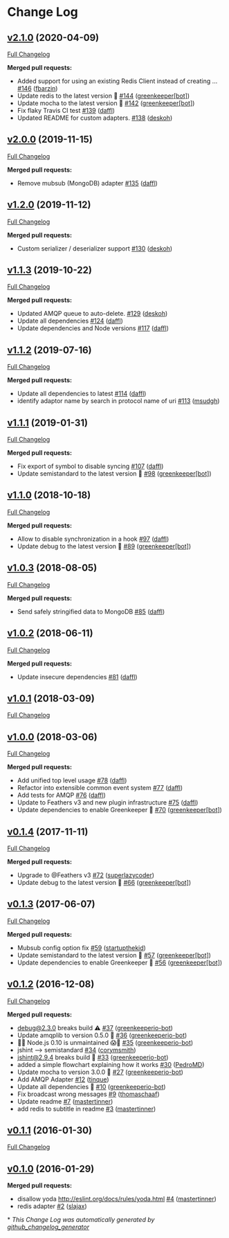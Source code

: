 # Change Log

## [v2.1.0](https://github.com/feathersjs-ecosystem/feathers-sync/tree/v2.1.0) (2020-04-09)
[Full Changelog](https://github.com/feathersjs-ecosystem/feathers-sync/compare/v2.0.0...v2.1.0)

**Merged pull requests:**

- Added support for using an existing Redis Client instead of creating … [\#146](https://github.com/feathersjs-ecosystem/feathers-sync/pull/146) ([fbarzin](https://github.com/fbarzin))
- Update redis to the latest version 🚀 [\#144](https://github.com/feathersjs-ecosystem/feathers-sync/pull/144) ([greenkeeper[bot]](https://github.com/apps/greenkeeper))
- Update mocha to the latest version 🚀 [\#142](https://github.com/feathersjs-ecosystem/feathers-sync/pull/142) ([greenkeeper[bot]](https://github.com/apps/greenkeeper))
- Fix flaky Travis CI test [\#139](https://github.com/feathersjs-ecosystem/feathers-sync/pull/139) ([daffl](https://github.com/daffl))
- Updated README for custom adapters. [\#138](https://github.com/feathersjs-ecosystem/feathers-sync/pull/138) ([deskoh](https://github.com/deskoh))

## [v2.0.0](https://github.com/feathersjs-ecosystem/feathers-sync/tree/v2.0.0) (2019-11-15)
[Full Changelog](https://github.com/feathersjs-ecosystem/feathers-sync/compare/v1.2.0...v2.0.0)

**Merged pull requests:**

- Remove mubsub \(MongoDB\) adapter [\#135](https://github.com/feathersjs-ecosystem/feathers-sync/pull/135) ([daffl](https://github.com/daffl))

## [v1.2.0](https://github.com/feathersjs-ecosystem/feathers-sync/tree/v1.2.0) (2019-11-12)
[Full Changelog](https://github.com/feathersjs-ecosystem/feathers-sync/compare/v1.1.3...v1.2.0)

**Merged pull requests:**

- Custom serializer / deserializer support [\#130](https://github.com/feathersjs-ecosystem/feathers-sync/pull/130) ([deskoh](https://github.com/deskoh))

## [v1.1.3](https://github.com/feathersjs-ecosystem/feathers-sync/tree/v1.1.3) (2019-10-22)
[Full Changelog](https://github.com/feathersjs-ecosystem/feathers-sync/compare/v1.1.2...v1.1.3)

**Merged pull requests:**

- Updated AMQP queue to auto-delete. [\#129](https://github.com/feathersjs-ecosystem/feathers-sync/pull/129) ([deskoh](https://github.com/deskoh))
- Update all dependencies [\#124](https://github.com/feathersjs-ecosystem/feathers-sync/pull/124) ([daffl](https://github.com/daffl))
- Update dependencies and Node versions [\#117](https://github.com/feathersjs-ecosystem/feathers-sync/pull/117) ([daffl](https://github.com/daffl))

## [v1.1.2](https://github.com/feathersjs-ecosystem/feathers-sync/tree/v1.1.2) (2019-07-16)
[Full Changelog](https://github.com/feathersjs-ecosystem/feathers-sync/compare/v1.1.1...v1.1.2)

**Merged pull requests:**

- Update all dependencies to latest [\#114](https://github.com/feathersjs-ecosystem/feathers-sync/pull/114) ([daffl](https://github.com/daffl))
- identify adaptor name by search in protocol name of uri [\#113](https://github.com/feathersjs-ecosystem/feathers-sync/pull/113) ([msudgh](https://github.com/msudgh))

## [v1.1.1](https://github.com/feathersjs-ecosystem/feathers-sync/tree/v1.1.1) (2019-01-31)
[Full Changelog](https://github.com/feathersjs-ecosystem/feathers-sync/compare/v1.1.0...v1.1.1)

**Merged pull requests:**

- Fix export of symbol to disable syncing [\#107](https://github.com/feathersjs-ecosystem/feathers-sync/pull/107) ([daffl](https://github.com/daffl))
- Update semistandard to the latest version 🚀 [\#98](https://github.com/feathersjs-ecosystem/feathers-sync/pull/98) ([greenkeeper[bot]](https://github.com/apps/greenkeeper))

## [v1.1.0](https://github.com/feathersjs-ecosystem/feathers-sync/tree/v1.1.0) (2018-10-18)
[Full Changelog](https://github.com/feathersjs-ecosystem/feathers-sync/compare/v1.0.3...v1.1.0)

**Merged pull requests:**

- Allow to disable synchronization in a hook [\#97](https://github.com/feathersjs-ecosystem/feathers-sync/pull/97) ([daffl](https://github.com/daffl))
- Update debug to the latest version 🚀 [\#89](https://github.com/feathersjs-ecosystem/feathers-sync/pull/89) ([greenkeeper[bot]](https://github.com/apps/greenkeeper))

## [v1.0.3](https://github.com/feathersjs-ecosystem/feathers-sync/tree/v1.0.3) (2018-08-05)
[Full Changelog](https://github.com/feathersjs-ecosystem/feathers-sync/compare/v1.0.2...v1.0.3)

**Merged pull requests:**

-  Send safely stringified data to MongoDB [\#85](https://github.com/feathersjs-ecosystem/feathers-sync/pull/85) ([daffl](https://github.com/daffl))

## [v1.0.2](https://github.com/feathersjs-ecosystem/feathers-sync/tree/v1.0.2) (2018-06-11)
[Full Changelog](https://github.com/feathersjs-ecosystem/feathers-sync/compare/v1.0.1...v1.0.2)

**Merged pull requests:**

- Update insecure dependencies [\#81](https://github.com/feathersjs-ecosystem/feathers-sync/pull/81) ([daffl](https://github.com/daffl))

## [v1.0.1](https://github.com/feathersjs-ecosystem/feathers-sync/tree/v1.0.1) (2018-03-09)
[Full Changelog](https://github.com/feathersjs-ecosystem/feathers-sync/compare/v1.0.0...v1.0.1)

## [v1.0.0](https://github.com/feathersjs-ecosystem/feathers-sync/tree/v1.0.0) (2018-03-06)
[Full Changelog](https://github.com/feathersjs-ecosystem/feathers-sync/compare/v0.1.4...v1.0.0)

**Merged pull requests:**

- Add unified top level usage [\#78](https://github.com/feathersjs-ecosystem/feathers-sync/pull/78) ([daffl](https://github.com/daffl))
- Refactor into extensible common event system [\#77](https://github.com/feathersjs-ecosystem/feathers-sync/pull/77) ([daffl](https://github.com/daffl))
- Add tests for AMQP [\#76](https://github.com/feathersjs-ecosystem/feathers-sync/pull/76) ([daffl](https://github.com/daffl))
- Update to Feathers v3 and new plugin infrastructure [\#75](https://github.com/feathersjs-ecosystem/feathers-sync/pull/75) ([daffl](https://github.com/daffl))
- Update dependencies to enable Greenkeeper 🌴 [\#70](https://github.com/feathersjs-ecosystem/feathers-sync/pull/70) ([greenkeeper[bot]](https://github.com/apps/greenkeeper))

## [v0.1.4](https://github.com/feathersjs-ecosystem/feathers-sync/tree/v0.1.4) (2017-11-11)
[Full Changelog](https://github.com/feathersjs-ecosystem/feathers-sync/compare/v0.1.3...v0.1.4)

**Merged pull requests:**

- Upgrade to @Feathers v3 [\#72](https://github.com/feathersjs-ecosystem/feathers-sync/pull/72) ([superlazycoder](https://github.com/superlazycoder))
- Update debug to the latest version 🚀 [\#66](https://github.com/feathersjs-ecosystem/feathers-sync/pull/66) ([greenkeeper[bot]](https://github.com/apps/greenkeeper))

## [v0.1.3](https://github.com/feathersjs-ecosystem/feathers-sync/tree/v0.1.3) (2017-06-07)
[Full Changelog](https://github.com/feathersjs-ecosystem/feathers-sync/compare/v0.1.2...v0.1.3)

**Merged pull requests:**

- Mubsub config option fix [\#59](https://github.com/feathersjs-ecosystem/feathers-sync/pull/59) ([startupthekid](https://github.com/startupthekid))
- Update semistandard to the latest version 🚀 [\#57](https://github.com/feathersjs-ecosystem/feathers-sync/pull/57) ([greenkeeper[bot]](https://github.com/apps/greenkeeper))
- Update dependencies to enable Greenkeeper 🌴 [\#56](https://github.com/feathersjs-ecosystem/feathers-sync/pull/56) ([greenkeeper[bot]](https://github.com/apps/greenkeeper))

## [v0.1.2](https://github.com/feathersjs-ecosystem/feathers-sync/tree/v0.1.2) (2016-12-08)
[Full Changelog](https://github.com/feathersjs-ecosystem/feathers-sync/compare/v0.1.1...v0.1.2)

**Merged pull requests:**

- debug@2.3.0 breaks build ⚠️ [\#37](https://github.com/feathersjs-ecosystem/feathers-sync/pull/37) ([greenkeeperio-bot](https://github.com/greenkeeperio-bot))
- Update amqplib to version 0.5.0 🚀 [\#36](https://github.com/feathersjs-ecosystem/feathers-sync/pull/36) ([greenkeeperio-bot](https://github.com/greenkeeperio-bot))
- 👻😱 Node.js 0.10 is unmaintained 😱👻 [\#35](https://github.com/feathersjs-ecosystem/feathers-sync/pull/35) ([greenkeeperio-bot](https://github.com/greenkeeperio-bot))
- jshint —\> semistandard [\#34](https://github.com/feathersjs-ecosystem/feathers-sync/pull/34) ([corymsmith](https://github.com/corymsmith))
- jshint@2.9.4 breaks build 🚨 [\#33](https://github.com/feathersjs-ecosystem/feathers-sync/pull/33) ([greenkeeperio-bot](https://github.com/greenkeeperio-bot))
- added a simple flowchart explaining how it works [\#30](https://github.com/feathersjs-ecosystem/feathers-sync/pull/30) ([PedroMD](https://github.com/PedroMD))
- Update mocha to version 3.0.0 🚀 [\#27](https://github.com/feathersjs-ecosystem/feathers-sync/pull/27) ([greenkeeperio-bot](https://github.com/greenkeeperio-bot))
- Add AMQP Adapter [\#12](https://github.com/feathersjs-ecosystem/feathers-sync/pull/12) ([tinque](https://github.com/tinque))
- Update all dependencies 🌴 [\#10](https://github.com/feathersjs-ecosystem/feathers-sync/pull/10) ([greenkeeperio-bot](https://github.com/greenkeeperio-bot))
- Fix broadcast wrong messages [\#9](https://github.com/feathersjs-ecosystem/feathers-sync/pull/9) ([thomaschaaf](https://github.com/thomaschaaf))
- Update readme [\#7](https://github.com/feathersjs-ecosystem/feathers-sync/pull/7) ([mastertinner](https://github.com/mastertinner))
- add redis to subtitle in readme [\#3](https://github.com/feathersjs-ecosystem/feathers-sync/pull/3) ([mastertinner](https://github.com/mastertinner))

## [v0.1.1](https://github.com/feathersjs-ecosystem/feathers-sync/tree/v0.1.1) (2016-01-30)
[Full Changelog](https://github.com/feathersjs-ecosystem/feathers-sync/compare/v0.1.0...v0.1.1)

## [v0.1.0](https://github.com/feathersjs-ecosystem/feathers-sync/tree/v0.1.0) (2016-01-29)
**Merged pull requests:**

- disallow yoda http://eslint.org/docs/rules/yoda.html [\#4](https://github.com/feathersjs-ecosystem/feathers-sync/pull/4) ([mastertinner](https://github.com/mastertinner))
- redis adapter [\#2](https://github.com/feathersjs-ecosystem/feathers-sync/pull/2) ([slajax](https://github.com/slajax))



\* *This Change Log was automatically generated by [github_changelog_generator](https://github.com/skywinder/Github-Changelog-Generator)*